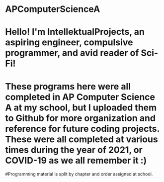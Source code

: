 # APComputerScienceA

# Hello! I'm IntellektualProjects, an aspiring engineer, compulsive programmer, and avid reader of Sci-Fi!

# These programs here were all completed in AP Computer Science A at my school, but I uploaded them to Github for more organization and reference for future coding projects. These were all completed at various times during the year of 2021, or COVID-19 as we all remember it :)

#Programming material is split by chapter and order assigned at school.
